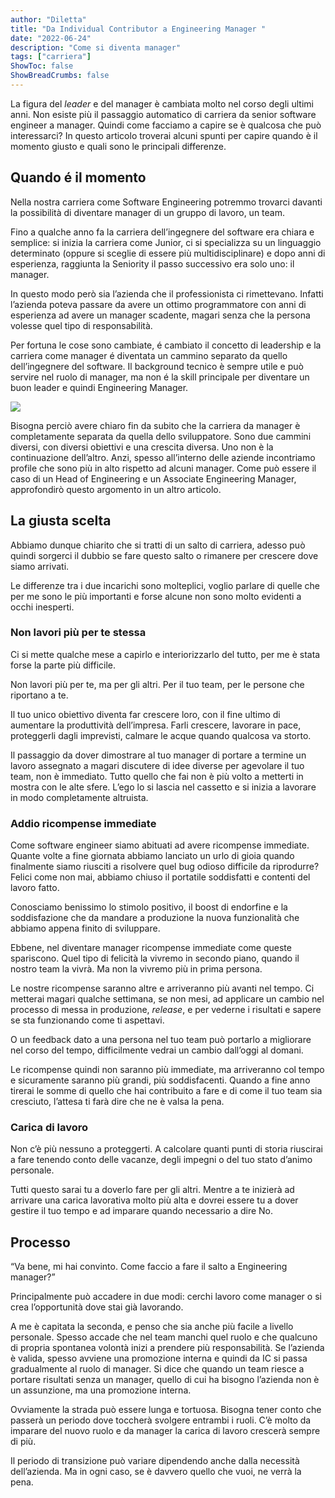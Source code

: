 ```yaml
---
author: "Diletta"
title: "Da Individual Contributor a Engineering Manager "
date: "2022-06-24"
description: "Come si diventa manager"
tags: ["carriera"]
ShowToc: false
ShowBreadCrumbs: false
---
```


La figura del _leader_ e del manager è cambiata molto nel corso degli ultimi anni. Non esiste più il passaggio automatico di carriera da senior software engineer a manager. 
Quindi come facciamo a capire se è qualcosa che può interessarci? 
In questo articolo troverai alcuni spunti per capire quando è il momento giusto e quali sono le principali differenze.


## Quando é il momento
Nella nostra carriera come Software Engineering potremmo trovarci davanti la possibilità di diventare manager di un gruppo di lavoro, un team.
 
Fino a qualche anno fa la carriera dell’ingegnere del software era chiara e semplice: si inizia la carriera come Junior, ci si specializza su un linguaggio determinato (oppure si sceglie di essere più multidisciplinare) e dopo anni di esperienza, raggiunta la Seniority il passo successivo era solo uno: il manager.

In questo modo però sia l’azienda che il professionista ci rimettevano. Infatti l’azienda poteva passare da avere un ottimo programmatore con anni di esperienza ad avere un manager scadente, magari senza che la persona volesse quel tipo di responsabilità.

Per fortuna le cose sono cambiate, é cambiato il concetto di leadership e la carriera come manager é diventata un cammino separato da quello dell’ingegnere del software. 
Il background tecnico è sempre utile e può servire nel ruolo di manager, ma non é la skill principale per diventare un buon leader e quindi Engineering Manager.

![](&&&SFLOCALFILEPATH&&&bear_sketch@3x.png)

Bisogna perciò avere chiaro fin da subito che la carriera da manager è completamente separata da quella dello sviluppatore. Sono due cammini diversi, con diversi obiettivi e una crescita diversa. Uno non è la continuazione dell’altro. 
Anzi, spesso all’interno delle aziende incontriamo profile che sono più in alto rispetto ad alcuni manager. Come può essere il caso di un Head of Engineering e un Associate Engineering Manager, approfondirò questo argomento in un altro articolo.

## La giusta scelta 
Abbiamo dunque chiarito che si tratti di un salto di carriera, adesso può quindi sorgerci il dubbio se fare questo salto o rimanere per crescere dove siamo arrivati. 

Le differenze tra i due incarichi sono molteplici, voglio parlare di quelle che per me sono le più importanti e forse alcune non sono molto evidenti a occhi inesperti. 

### Non lavori più per te stessa
Ci si mette qualche mese a capirlo e interiorizzarlo del tutto, per me è stata forse la parte più difficile.

Non lavori più per te, ma per gli altri. Per il tuo team, per le persone che riportano a te. 

Il tuo unico obiettivo diventa far crescere loro, con il fine ultimo di aumentare la produttività dell’impresa. 
Farli crescere, lavorare in pace, proteggerli dagli imprevisti, calmare le acque quando qualcosa va storto. 

Il passaggio da dover dimostrare al tuo manager di portare a termine un lavoro assegnato a magari discutere di idee diverse per agevolare il tuo team, non è immediato. 
Tutto quello che fai non è più volto a metterti in mostra con le alte sfere. L’ego lo si lascia nel cassetto e si inizia a lavorare in modo completamente altruista. 

### Addio ricompense immediate
Come software engineer siamo abituati ad avere ricompense immediate. 
Quante volte a fine giornata abbiamo lanciato un urlo di gioia quando finalmente siamo riusciti a risolvere quel bug odioso difficile da riprodurre? 
Felici come non mai, abbiamo chiuso il portatile soddisfatti e contenti del lavoro fatto. 

Conosciamo benissimo lo stimolo positivo, il boost di endorfine e la soddisfazione che da mandare a produzione la nuova funzionalità che abbiamo appena finito di sviluppare. 

Ebbene, nel diventare manager ricompense immediate come queste spariscono. 
Quel tipo di felicità la vivremo in secondo piano, quando il nostro team la vivrà. Ma non la vivremo più in prima persona. 

Le nostre ricompense saranno altre e arriveranno più avanti nel tempo. 
Ci metterai magari qualche settimana, se non mesi, ad applicare un cambio nel processo di messa in produzione, _release_, e per vederne i risultati e sapere se sta funzionando come ti aspettavi. 

O un feedback dato a una persona nel tuo team può portarlo a migliorare nel corso del tempo, difficilmente vedrai un cambio dall’oggi al domani. 

Le ricompense quindi non saranno più immediate, ma arriveranno col tempo e sicuramente saranno più grandi, più soddisfacenti. Quando a fine anno tirerai le somme di quello che hai contribuito a fare e di come il tuo team sia cresciuto, l’attesa ti farà dire che ne è valsa la pena. 

### Carica di lavoro
Non c’è più nessuno a proteggerti. A calcolare quanti punti di storia riuscirai a fare tenendo conto delle vacanze, degli impegni o del tuo stato d’animo personale. 

Tutti questo sarai tu a doverlo fare per gli altri. 
Mentre a te inizierà ad arrivare una carica lavorativa molto più alta e dovrei essere tu a dover gestire il tuo tempo e ad imparare quando necessario a dire No. 

## Processo 
“Va bene, mi hai convinto. Come faccio a fare il salto a Engineering manager?” 

Principalmente può accadere in due modi: cerchi lavoro come manager o si crea l’opportunità dove stai già lavorando. 

A me è capitata la seconda, e penso che sia anche più facile a livello personale. 
Spesso accade che nel team manchi quel ruolo e che qualcuno di propria spontanea volontà inizi a prendere più responsabilità. 
Se l’azienda è valida, spesso avviene una promozione interna e quindi da IC si passa gradualmente al ruolo di manager. 
Si dice che quando un team riesce a portare risultati senza un manager, quello di cui ha bisogno l’azienda non è un assunzione, ma una promozione interna. 

Ovviamente la strada può essere lunga e tortuosa. Bisogna tener conto che passerà un periodo dove toccherà svolgere entrambi i ruoli. C’è molto da imparare del nuovo ruolo e da manager la carica di lavoro crescerà sempre di più. 

Il periodo di transizione può variare dipendendo anche dalla necessità dell’azienda. Ma in ogni caso, se è davvero quello che vuoi, ne verrà la pena. 
